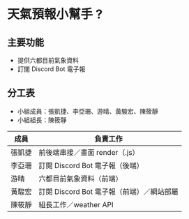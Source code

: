 # 天氣預報小幫手 ?

## 主要功能

- 提供六都目前氣象資料
- 訂閱 Discord Bot 電子報

## 分工表

- 小組成員：張凱捷、李亞珊、游晴、黃駿宏、陳筱靜
- 小組組長：陳筱靜

| 成員   | 負責工作                                  |
| ------ | ----------------------------------------- |
| 張凱捷 | 前後端串接／畫面 render（.js）            |
| 李亞珊 | 訂閱 Discord Bot 電子報（後端）           |
| 游晴   | 六都目前氣象資料（前端）                  |
| 黃駿宏 | 訂閱 Discord Bot 電子報（前端）／網站部屬 |
| 陳筱靜 | 組長工作／weather API                     |
